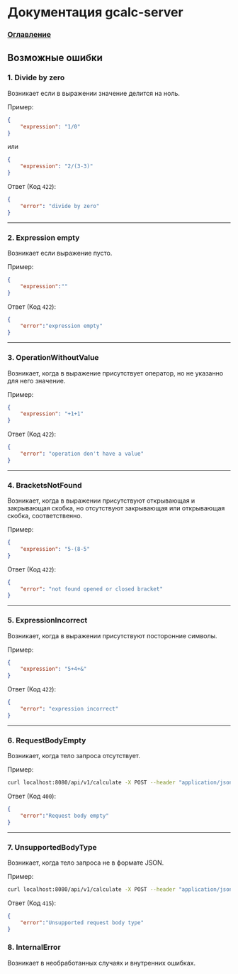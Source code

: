 # Документация gcalc-server

### [Оглавление](./index.md)

## Возможные ошибки
### 1.  Divide by zero
Возникает если в выражении значение делится на ноль.

Пример:
```JSON
{
    "expression": "1/0"
}
```
или
```JSON
{
    "expression": "2/(3-3)"
}
```

Ответ (Код ```422```):
```JSON
{
    "error": "divide by zero"
}
```

---
### 2. Expression empty
Возникает если выражение пусто.

Пример:
```JSON
{
    "expression":""
}
```

Ответ (Код ```422```):
```JSON
{
    "error":"expression empty"
}
```

---
### 3. OperationWithoutValue
Возникает, когда в выражение присутствует оператор, но не указанно для него значение.

Пример:
```JSON
{
    "expression": "+1+1"
}
```

Ответ (Код ```422```):
```JSON
{
    "error": "operation don't have a value"
}
```

---
### 4. BracketsNotFound
Возникает, когда в выражении присутствуют открывающая и закрывающая скобка, но отсутствуют закрывающая или открывающая скобка, соответственно.

Пример:
```JSON
{
    "expression": "5-(8-5"
}
```

Ответ (Код ```422```):
```JSON
{
    "error": "not found opened or closed bracket"
}
```

---
### 5. ExpressionIncorrect
Возникает, когда в выражении присутствуют посторонние символы.

Пример:
```JSON
{
    "expression": "5+4+&"
}
```

Ответ (Код ```422```):
```JSON
{
    "error": "expression incorrect"
}
```

---
### 6. RequestBodyEmpty
Возникает, когда тело запроса отсутствует.

Пример:
```Bash
curl localhost:8080/api/v1/calculate -X POST --header "application/json"
```

Ответ (Код ```400```):
```JSON
{
    "error":"Request body empty"
}
```

---
### 7. UnsupportedBodyType
Возникает, когда тело запроса не в формате JSON.

Пример:
```Bash
curl localhost:8080/api/v1/calculate -X POST --header "application/json" --data "1488pashalco"
```

Ответ (Код ```415```):
```JSON
{
    "error":"Unsupported request body type"
}
```

### 8. InternalError
Возникает в необработанных случаях и внутренних ошибках.


